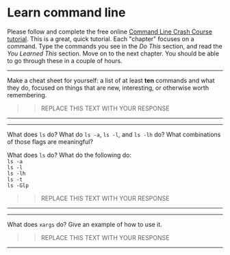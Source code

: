 # Learn command line

Please follow and complete the free online [Command Line Crash Course
tutorial](http://cli.learncodethehardway.org/book/). This is a great,
quick tutorial. Each "chapter" focuses on a command. Type the commands
you see in the _Do This_ section, and read the _You Learned This_
section. Move on to the next chapter. You should be able to go through
these in a couple of hours.


---

Make a cheat sheet for yourself: a list of at least **ten** commands and what they do, focused on things that are new, interesting, or otherwise worth remembering.

> > REPLACE THIS TEXT WITH YOUR RESPONSE

---


---

What does `ls` do? What do `ls -a`, `ls -l`, and `ls -lh` do? What combinations of those flags are meaningful?

What does `ls` do? What do the following do:  
`ls -a`  
`ls -l`  
`ls -lh`  
`ls -t`  
`ls -Glp`  

> > REPLACE THIS TEXT WITH YOUR RESPONSE

---


---

What does `xargs` do? Give an example of how to use it.

> > REPLACE THIS TEXT WITH YOUR RESPONSE

---

